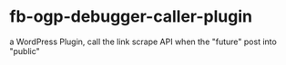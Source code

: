 fb-ogp-debugger-caller-plugin
=============================

a WordPress Plugin, call the link scrape API when the "future" post into "public"
